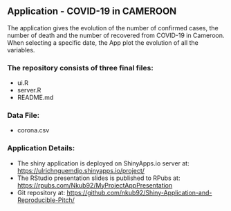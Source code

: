 ## Application - COVID-19 in CAMEROON

The application gives the evolution of the number of confirmed cases, 
the number of death and the number of recovered from COVID-19 in Cameroon. 
When selecting a specific date, the App plot the evolution of all the variables.
 

### The repository consists of three final files:

- ui.R
- server.R
- README.md

### Data File:

- corona.csv

### Application Details:

- The shiny application is deployed on ShinyApps.io server at: https://ulrichnguemdjo.shinyapps.io/project/
- The RStudio presentation slides is published to RPubs at: https://rpubs.com/Nkub92/MyProjectAppPresentation
- Git repository at: https://github.com/nkub92/Shiny-Application-and-Reproducible-Pitch/
